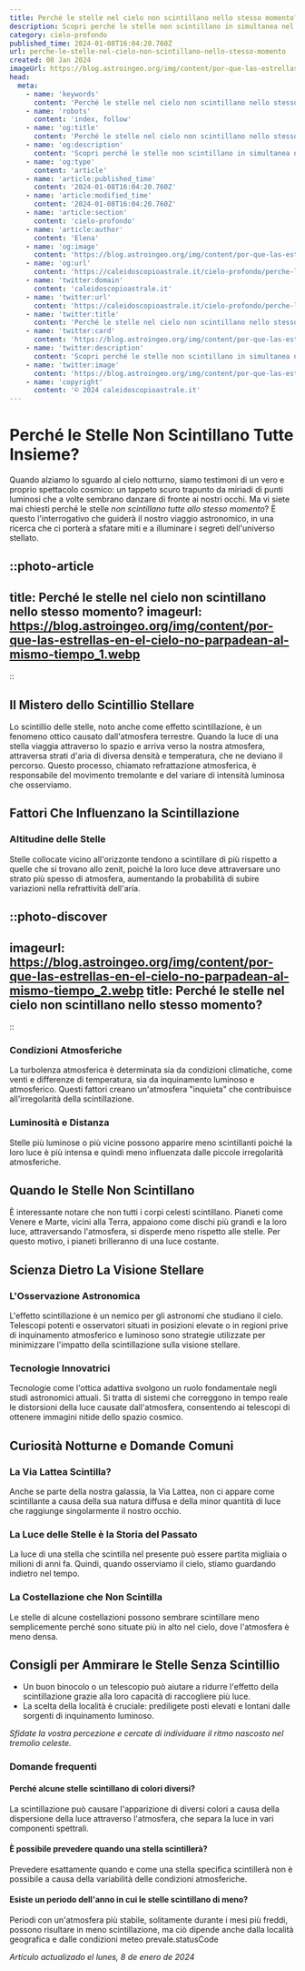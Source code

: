 ```yaml
---
title: Perché le stelle nel cielo non scintillano nello stesso momento?
description: Scopri perché le stelle non scintillano in simultanea nel nostro articolo dettagliato. Misteri astronomici rivelati!
category: cielo-profondo
published_time: 2024-01-08T16:04:20.760Z
url: perche-le-stelle-nel-cielo-non-scintillano-nello-stesso-momento
created: 08 Jan 2024
imageUrl: https://blog.astroingeo.org/img/content/por-que-las-estrellas-en-el-cielo-no-parpadean-al-mismo-tiempo_1.webp
head:
  meta:
    - name: 'keywords'
      content: 'Perché le stelle nel cielo non scintillano nello stesso momento?'
    - name: 'robots'
      content: 'index, follow'
    - name: 'og:title'
      content: 'Perché le stelle nel cielo non scintillano nello stesso momento?'
    - name: 'og:description'
      content: 'Scopri perché le stelle non scintillano in simultanea nel nostro articolo dettagliato. Misteri astronomici rivelati!'
    - name: 'og:type'
      content: 'article'
    - name: 'article:published_time'
      content: '2024-01-08T16:04:20.760Z'
    - name: 'article:modified_time'
      content: '2024-01-08T16:04:20.760Z'
    - name: 'article:section'
      content: 'cielo-profondo'
    - name: 'article:author'
      content: 'Elena'
    - name: 'og:image'
      content: 'https://blog.astroingeo.org/img/content/por-que-las-estrellas-en-el-cielo-no-parpadean-al-mismo-tiempo_1.webp'
    - name: 'og:url'
      content: 'https://caleidoscopioastrale.it/cielo-profondo/perche-le-stelle-nel-cielo-non-scintillano-nello-stesso-momento'
    - name: 'twitter:domain'
      content: 'caleidoscopioastrale.it'
    - name: 'twitter:url'
      content: 'https://caleidoscopioastrale.it/cielo-profondo/perche-le-stelle-nel-cielo-non-scintillano-nello-stesso-momento'
    - name: 'twitter:title'
      content: 'Perché le stelle nel cielo non scintillano nello stesso momento?'
    - name: 'twitter:card'
      content: 'https://blog.astroingeo.org/img/content/por-que-las-estrellas-en-el-cielo-no-parpadean-al-mismo-tiempo_1.webp'
    - name: 'twitter:description'
      content: 'Scopri perché le stelle non scintillano in simultanea nel nostro articolo dettagliato. Misteri astronomici rivelati!'
    - name: 'twitter:image'
      content: 'https://blog.astroingeo.org/img/content/por-que-las-estrellas-en-el-cielo-no-parpadean-al-mismo-tiempo_1.webp'
    - name: 'copyright'
      content: '© 2024 caleidoscopioastrale.it'
---
```

# **Perché le Stelle Non Scintillano Tutte Insieme?**

Quando alziamo lo sguardo al cielo notturno, siamo testimoni di un vero e proprio spettacolo cosmico: un tappeto scuro trapunto da miriadi di punti luminosi che a volte sembrano danzare di fronte ai nostri occhi. Ma vi siete mai chiesti perché le stelle *non scintillano tutte allo stesso momento*? È questo l'interrogativo che guiderà il nostro viaggio astronomico, in una ricerca che ci porterà a sfatare miti e a illuminare i segreti dell'universo stellato.

::photo-article
---
title: Perché le stelle nel cielo non scintillano nello stesso momento?
imageurl: https://blog.astroingeo.org/img/content/por-que-las-estrellas-en-el-cielo-no-parpadean-al-mismo-tiempo_1.webp
---
::

## **Il Mistero dello Scintillio Stellare**

Lo scintillio delle stelle, noto anche come effetto scintillazione, è un fenomeno ottico causato dall'atmosfera terrestre. Quando la luce di una stella viaggia attraverso lo spazio e arriva verso la nostra atmosfera, attraversa strati d'aria di diversa densità e temperatura, che ne deviano il percorso. Questo processo, chiamato refrattazione atmosferica, è responsabile del movimento tremolante e del variare di intensità luminosa che osserviamo.

## **Fattori Che Influenzano la Scintillazione**

### **Altitudine delle Stelle**
Stelle collocate vicino all'orizzonte tendono a scintillare di più rispetto a quelle che si trovano allo zenit, poiché la loro luce deve attraversare uno strato più spesso di atmosfera, aumentando la probabilità di subire variazioni nella refrattività dell'aria.

::photo-discover
---
imageurl: https://blog.astroingeo.org/img/content/por-que-las-estrellas-en-el-cielo-no-parpadean-al-mismo-tiempo_2.webp
title: Perché le stelle nel cielo non scintillano nello stesso momento?
---
::

### **Condizioni Atmosferiche**
La turbolenza atmosferica è determinata sia da condizioni climatiche, come venti e differenze di temperatura, sia da inquinamento luminoso e atmosferico. Questi fattori creano un'atmosfera "inquieta" che contribuisce all'irregolarità della scintillazione.

### **Luminosità e Distanza**
Stelle più luminose o più vicine possono apparire meno scintillanti poiché la loro luce è più intensa e quindi meno influenzata dalle piccole irregolarità atmosferiche.

## **Quando le Stelle Non Scintillano**

È interessante notare che non tutti i corpi celesti scintillano. Pianeti come Venere e Marte, vicini alla Terra, appaiono come dischi più grandi e la loro luce, attraversando l'atmosfera, si disperde meno rispetto alle stelle. Per questo motivo, i pianeti brilleranno di una luce costante.

## **Scienza Dietro La Visione Stellare**

### **L'Osservazione Astronomica**
L'effetto scintillazione è un nemico per gli astronomi che studiano il cielo. Telescopi potenti e osservatori situati in posizioni elevate o in regioni prive di inquinamento atmosferico e luminoso sono strategie utilizzate per minimizzare l'impatto della scintillazione sulla visione stellare.

### **Tecnologie Innovatrici**
Tecnologie come l'ottica adattiva svolgono un ruolo fondamentale negli studi astronomici attuali. Si tratta di sistemi che correggono in tempo reale le distorsioni della luce causate dall'atmosfera, consentendo ai telescopi di ottenere immagini nitide dello spazio cosmico.

## **Curiosità Notturne e Domande Comuni**

### **La Via Lattea Scintilla?**
Anche se parte della nostra galassia, la Via Lattea, non ci appare come scintillante a causa della sua natura diffusa e della minor quantità di luce che raggiunge singolarmente il nostro occhio.

### **La Luce delle Stelle è la Storia del Passato**
La luce di una stella che scintilla nel presente può essere partita migliaia o milioni di anni fa. Quindi, quando osserviamo il cielo, stiamo guardando indietro nel tempo.

### **La Costellazione che Non Scintilla**
Le stelle di alcune costellazioni possono sembrare scintillare meno semplicemente perché sono situate più in alto nel cielo, dove l'atmosfera è meno densa.

## **Consigli per Ammirare le Stelle Senza Scintillio**

* Un buon binocolo o un telescopio può aiutare a ridurre l'effetto della scintillazione grazie alla loro capacità di raccogliere più luce.
* La scelta della località è cruciale: prediligete posti elevati e lontani dalle sorgenti di inquinamento luminoso.

_Sfidate la vostra percezione e cercate di individuare il ritmo nascosto nel tremolio celeste._

### **Domande frequenti**

#### **Perché alcune stelle scintillano di colori diversi?**
La scintillazione può causare l'apparizione di diversi colori a causa della dispersione della luce attraverso l'atmosfera, che separa la luce in vari componenti spettrali.

#### **È possibile prevedere quando una stella scintillerà?**
Prevedere esattamente quando e come una stella specifica scintillerà non è possibile a causa della variabilità delle condizioni atmosferiche.

#### **Esiste un periodo dell'anno in cui le stelle scintillano di meno?**
Periodi con un'atmosfera più stabile, solitamente durante i mesi più freddi, possono risultare in meno scintillazione, ma ciò dipende anche dalla località geografica e dalle condizioni meteo prevale.statusCode

_Artículo actualizado el lunes, 8 de enero de 2024_